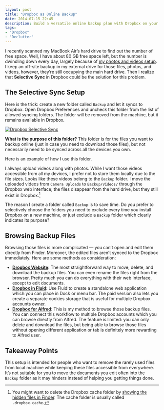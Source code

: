 ```yaml
---
layout: post
title: "Dropbox as Online Backup"
date: 2014-07-15 22:45
description: Build a versatile online backup plan with Dropbox on your Mac.
tags:
- "Dropbox"
- "Declutter"
---
```


I recently scanned my MacBook Air’s hard drive to find out the number of free space. Well, I have about 80 GB free space left, but the number is dwindling down every day, largely because of [my photos and videos setup](http://sayzlim.net/move-entire-iphoto-library-to-dropbox "Move Entire iPhoto Library to Dropbox - Sayz Lim"). I keep an off-site backup in my external drive for those files, photos, and videos, however, they’re still occupying the main hard drive. Then I realize that **Selective Sync** in Dropbox could be the solution for this problem.

<!-- more -->

## The Selective Sync Setup

Here is the trick: create a new folder called `Backup` and let it syncs to Dropbox. Open Dropbox Preferences and uncheck this folder from the list of allowed syncing folders. The folder will be removed from the machine, but it remains available in Dropbox.

[ ![Dropbox Selective Sync][img] ](http://images.sayzlim.net/2014/07/dropbox_selective_sync.jpg "Dropbox Selective Sync")

[img]: http://images.sayzlim.net/2014/07/dropbox_selective_sync.jpg "Dropbox Selective Sync"

**What is the purpose of this folder?** This folder is for the files you want to backup online (just in case you need to download those files), but not necessarily need to be synced across all the devices you own.

Here is an example of how I use this folder.

I always upload videos along with photos. While I want those videos accessible from all my devices, I prefer not to store them locally due to the file sizes. Looks like these videos belong to the `Backup` folder. I move the uploaded videos from `Camera Uploads` to `Backup/Videos/` through the Dropbox web interface; the files disappear from the hard drive, but they still exist in Dropbox.[^1]

The reason I create a folder called `Backup` is to save time. Do you prefer to selectively choose the folders you need to exclude every time you install Dropbox on a new machine, or just exclude a `Backup` folder which clearly indicates its purpose?

## Browsing Backup Files

Browsing those files is more complicated — you can’t open and edit them directly from Finder. Moreover, the edited files aren’t synced to the Dropbox immediately. Here are some methods as consideration:

- **[Dropbox Website](http://www.dropbox.com/referrals/NTM1NjQ5ODQ5 "Dropbox")**: The most straightforward way to move, delete, and download the backup files. You can even rename the files right from the browser. Pretty much you can do everything with their web interface, except to edit documents.
- **[Dropbox in Fluid](http://fluidapp.com/ "Fluid - Turn Your Favorite Web Apps into Real Mac Apps.")**: Use Fluid to create a standalone web application which you can place in Dock or menu bar. The paid version also lets you create a separate cookies storage that is useful for multiple Dropbox accounts owner.
- **[Dropbox for Alfred](http://www.packal.org/workflow/dropbox-client-alfred "Dropbox Client for Alfred - Packal")**: This is my method to browse those backup files. You can connect this workflow to multiple Dropbox accounts which you can browse directly from Alfred. The feature is limited: you can only delete and download the files, but being able to browse those files without opening different application or tab is definitely more rewarding to Alfred user.

## Takeaway Points

This setup is intended for people who want to remove the rarely used files from local machine while keeping these files accessible from everywhere. It’s not suitable for you to move the documents you edit often into the `Backup` folder as it may hinders instead of helping you getting things done.

[^1]: You might want to delete the Dropbox cache folder by [showing the hidden files in Finder](https://discussions.apple.com/thread/5483892 "How to show hidden files in Finder (OS X 10.9)? - Apple Support ..."). The cache folder is usually called `.dropbox.cache`.